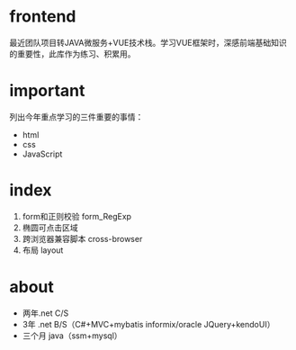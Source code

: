 # frontend
最近团队项目转JAVA微服务+VUE技术栈。学习VUE框架时，深感前端基础知识的重要性，此库作为练习、积累用。

# important
列出今年重点学习的三件重要的事情：
* html
* css
* JavaScript

# index
1. form和正则校验 form_RegExp
2. 椭圆可点击区域
3. 跨浏览器兼容脚本 cross-browser
4. 布局 layout
 

# about
* 两年.net C/S
* 3年 .net B/S（C#+MVC+mybatis informix/oracle JQuery+kendoUI）
* 三个月 java（ssm+mysql）
